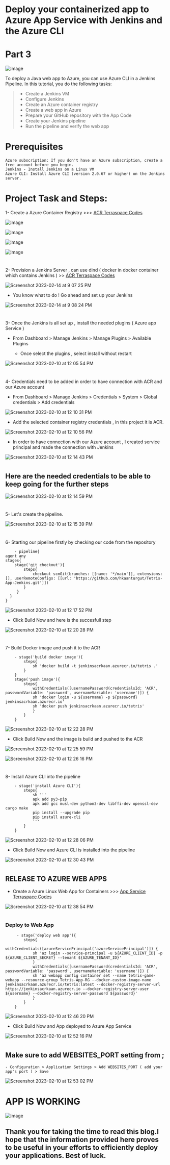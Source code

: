 # Deploy your containerized app to Azure App Service with Jenkins and the Azure CLI
# Part 3

![image](https://github.com/mfkhan267/jenkins_on_azure2024/assets/77663612/23fb922a-3770-4845-8642-f7b5663cc2a4)

To deploy a Java web app to Azure, you can use Azure CLI in a Jenkins Pipeline. In this tutorial, you do the following tasks:

> * Create a Jenkins VM
> * Configure Jenkins
> * Create an Azure container registry
> * Create a web app in Azure
> * Prepare your GitHub repository with the App Code
> * Create your Jenkins pipeline
> * Run the pipeline and verify the web app

# Prerequisites

    Azure subscription: If you don't have an Azure subscription, create a free account before you begin.
    Jenkins - Install Jenkins on a Linux VM
    Azure CLI: Install Azure CLI (version 2.0.67 or higher) on the Jenkins server.

# Project Task and Steps:
1- Create a Azure Container Registry >>> <a href="https://github.com/hkaanturgut/DEPLOY-WEBAPPS-TO-AZURE-APP-SERVICE-USING-JENKINS/tree/main/terraspace%20codes/app/stacks/acr" target="_blank">ACR Terraspace Codes</a> 

![image](https://github.com/mfkhan267/jenkins_on_azure2024/assets/77663612/15ac0618-7cdc-4696-ac77-e5dba48dd802)

![image](https://github.com/mfkhan267/jenkins_on_azure2024/assets/77663612/886fcfe8-4a02-4b95-bc42-9ab71a9669a4)

![image](https://github.com/mfkhan267/jenkins_on_azure2024/assets/77663612/09ceeac3-0834-4358-a0db-5d507a1820ef)

![image](https://github.com/mfkhan267/jenkins_on_azure2024/assets/77663612/f12efb87-15ca-4590-b30d-5314ee2f7ef8)

#

2- Provision a Jenkins Server , can use dind ( docker in docker container which contains Jenkins ) >> <a href="https://github.com/hkaanturgut/container-jenkins-with-nodejs?organization=hkaanturgut&organization=hkaanturgut" target="_blank">ACR Terraspace Codes</a> 

![Screenshot 2023-02-14 at 9 07 25 PM](https://user-images.githubusercontent.com/113396342/218909111-db4de5d2-a46a-4b66-8a7c-1f2cf0424f16.png)

- You know what to do ! Go ahead and set up your Jenkins 

![Screenshot 2023-02-14 at 9 08 24 PM](https://user-images.githubusercontent.com/113396342/218909324-886f597a-c122-4be2-b076-efaf2df1e2d9.png)

#

3- Once the Jenkins is all set up , install the needed plugins ( Azure app Service )

   - From Dashboard > Manage Jenkins > Manage Plugins > Available Plugins 
   
     - Once select the plugins , select install without restart
   
   ![Screenshot 2023-02-10 at 12 05 54 PM](https://user-images.githubusercontent.com/113396342/218909850-cfd095ba-6c0c-4cba-b0ca-d5ab361799a5.png)
   #
   
4- Credentials need to be added in order to have connection with ACR and our Azure account

   - From Dashboard > Manage Jenkins > Credentials > System > Global credentials > Add credentials
   
   ![Screenshot 2023-02-10 at 12 10 31 PM](https://user-images.githubusercontent.com/113396342/218910382-b6913906-e7f6-43a1-ba17-4e927a117fc1.png)

- Add the selected container registry credentials , in this project it is ACR.

![Screenshot 2023-02-10 at 12 10 56 PM](https://user-images.githubusercontent.com/113396342/218910527-eb03c2ca-a840-45db-a42c-64c6b7ec2a5e.png)

- In order to have connection with our Azure account , I created service principal and made the connection with Jenkins

![Screenshot 2023-02-10 at 12 14 43 PM](https://user-images.githubusercontent.com/113396342/218910777-00c73cc2-eac1-4871-a52f-1029264ba964.png)
#

## Here are the needed credentials to be able to keep going for the further steps

![Screenshot 2023-02-10 at 12 14 59 PM](https://user-images.githubusercontent.com/113396342/218910935-5c26dda0-7e69-43ea-8652-097e245705c1.png)
#

5- Let's create the pipeline.

![Screenshot 2023-02-10 at 12 15 39 PM](https://user-images.githubusercontent.com/113396342/218911109-6d34c9e1-b951-419d-beaf-6b4144e15079.png)
#

6- Starting our pipeline firstly by checking our code from the repository
     
        - pipeline{
    agent any
    stages{
        stage('git checkout'){
            steps{
                checkout scmGit(branches: [[name: '*/main']], extensions: [], userRemoteConfigs: [[url: 'https://github.com/hkaanturgut/Tetris-App-Jenkins.git']])
            }
         }
      }
    }

![Screenshot 2023-02-10 at 12 17 52 PM](https://user-images.githubusercontent.com/113396342/218911409-4a5a20ab-c775-4b22-8ea2-aa63cfb6343e.png)

  - Click Build Now and here is the succesfull step
  
![Screenshot 2023-02-10 at 12 20 28 PM](https://user-images.githubusercontent.com/113396342/218911715-07b2ddfb-3c9f-4f8e-a593-06906c23611a.png)
#

7- Build Docker image and push it to the ACR

        - stage('build docker image'){
            steps{
                sh 'docker build -t jenkinsacrkaan.azurecr.io/tetris .'
            }
        }
        stage('push image'){
            steps{
                withCredentials([usernamePassword(credentialsId: 'ACR', passwordVariable: 'password', usernameVariable: 'username')]) {
                sh 'docker login -u ${username} -p ${password} jenkinsacrkaan.azurecr.io'
                sh 'docker push jenkinsacrkaan.azurecr.io/tetris'
                }
            }
        }
        
![Screenshot 2023-02-10 at 12 22 28 PM](https://user-images.githubusercontent.com/113396342/218911871-2115090e-9485-4b5c-9ee7-6e07d8884fdc.png)

   - Click Build Now and the image is build and pushed to the ACR
   
   ![Screenshot 2023-02-10 at 12 25 59 PM](https://user-images.githubusercontent.com/113396342/218911955-84f31a16-3882-4e6b-bf2c-53a65bf81c2b.png)
   
   ![Screenshot 2023-02-10 at 12 26 16 PM](https://user-images.githubusercontent.com/113396342/218912046-c7442dcb-0da7-4825-b31b-a2d970ae7bb3.png)

#

8- Install Azure CLI into the pipeline

        - stage('install Azure CLI'){
            steps{
                sh '''
                apk add py3-pip
                apk add gcc musl-dev python3-dev libffi-dev openssl-dev cargo make
                pip install --upgrade pip
                pip install azure-cli
                '''
            }
        }

![Screenshot 2023-02-10 at 12 28 06 PM](https://user-images.githubusercontent.com/113396342/218912113-15f70626-9a53-4e05-9937-0958d6c71fbd.png)

   - Click Build Now and Azure CLI is installed into the pipeline
   
![Screenshot 2023-02-10 at 12 30 43 PM](https://user-images.githubusercontent.com/113396342/218912269-31caa05e-07d7-42c4-8770-2688711a3d9f.png)

#

## RELEASE TO AZURE WEB APPS

- Create a Azure Linux Web App for Containers >>> <a href="https://github.com/hkaanturgut/DEPLOY-WEBAPPS-TO-AZURE-APP-SERVICE-USING-JENKINS/tree/main/terraspace%20codes/app/stacks/tetris-game_linux_webapp" target="_blank">App Service Terraspace Codes</a> 

![Screenshot 2023-02-10 at 12 38 54 PM](https://user-images.githubusercontent.com/113396342/218912828-c08c57c6-d536-4c0f-a190-5b81d96db984.png)
#


### Deploy to Web App

         - stage('deploy web app'){
            steps{
                withCredentials([azureServicePrincipal('azureServicePrincipal')]) {
                sh 'az login --service-principal -u ${AZURE_CLIENT_ID} -p ${AZURE_CLIENT_SECRET} --tenant ${AZURE_TENANT_ID}'
                }
                withCredentials([usernamePassword(credentialsId: 'ACR', passwordVariable: 'password', usernameVariable: 'username')]) {
                sh 'az webapp config container set --name tetris-game-webapp --resource-group Tetris-App-RG --docker-custom-image-name jenkinsacrkaan.azurecr.io/tetris:latest --docker-registry-server-url https://jenkinsacrkaan.azurecr.io --docker-registry-server-user ${username} --docker-registry-server-password ${password}'
                }
            }
        }

![Screenshot 2023-02-10 at 12 46 20 PM](https://user-images.githubusercontent.com/113396342/218912979-41837393-ea3d-4fef-8901-fb55ade5c0b3.png)

  - Click Build Now and App deployed to Azure App Service
  
![Screenshot 2023-02-10 at 12 52 16 PM](https://user-images.githubusercontent.com/113396342/218913099-5ea5abba-6c0c-4999-a901-fd4c5dbfe932.png)
#

## Make sure to add WEBSITES_PORT setting from ;

    - Configuration > Application Settings > Add WEBSITES_PORT ( add your app's port ) > Save

![Screenshot 2023-02-10 at 12 53 02 PM](https://user-images.githubusercontent.com/113396342/218913442-d08e81fd-58cc-49e5-b2ca-ae25e0b17e9f.png)
#

# APP IS WORKING

![image](https://user-images.githubusercontent.com/113396342/218913540-1439882a-3208-43ef-9a03-fd9cea84dc96.png)

## Thank you for taking the time to read this blog.I hope that the information provided here proves to be useful in your efforts to efficiently deploy your applications. Best of luck.




   
